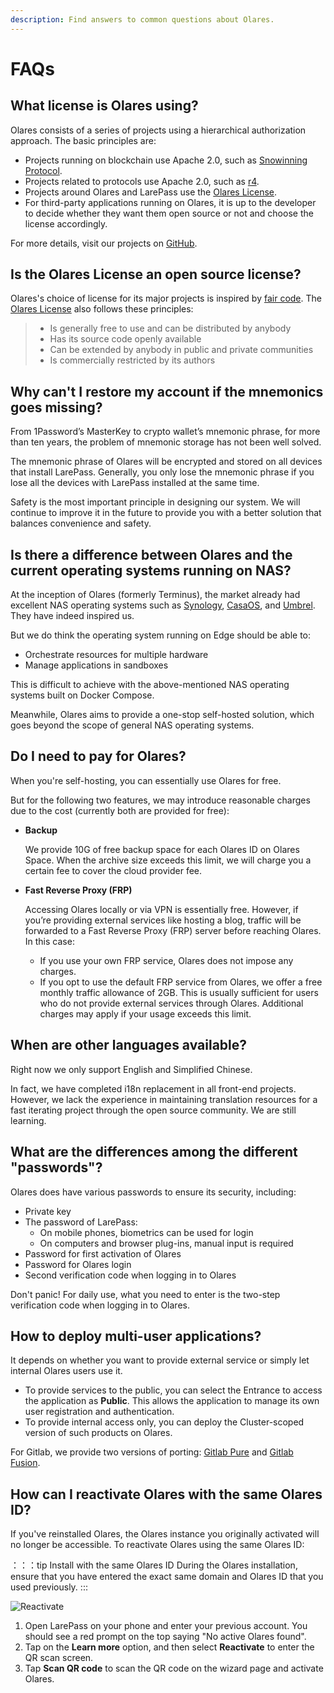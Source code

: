 ```yaml
---
description: Find answers to common questions about Olares.
---
```

# FAQs

## What license is Olares using?

Olares consists of a series of projects using a hierarchical authorization approach. The basic principles are:

- Projects running on blockchain use Apache 2.0, such as [Snowinning Protocol](https://github.com/beclab/terminusdid-contract-system).
- Projects related to protocols use Apache 2.0, such as [r4](https://github.com/beclab/r4).
- Projects around Olares and LarePass use the [Olares License](https://github.com/beclab/Olares/blob/main/LICENSE.md).
- For third-party applications running on Olares, it is up to the developer to decide whether they want them open source or not and choose the license accordingly.

For more details, visit our projects on [GitHub](https://github.com/beclab).

## Is the Olares License an open source license?

Olares's choice of license for its major projects is inspired by [fair code](https://faircode.io/). The [Olares License](https://github.com/beclab/Olares/blob/main/LICENSE.md) also follows these principles:

> - Is generally free to use and can be distributed by anybody
> - Has its source code openly available
> - Can be extended by anybody in public and private communities
> - Is commercially restricted by its authors

## Why can't I restore my account if the mnemonics goes missing?

From 1Password’s MasterKey to crypto wallet’s mnemonic phrase, for more than ten years, the problem of mnemonic storage has not been well solved.

The mnemonic phrase of Olares will be encrypted and stored on all devices that install LarePass. Generally, you only lose the mnemonic phrase if you lose all the devices with LarePass installed at the same time.

Safety is the most important principle in designing our system. We will continue to improve it in the future to provide you with a better solution that balances convenience and safety.

## Is there a difference between Olares and the current operating systems running on NAS?

At the inception of Olares (formerly Terminus), the market already had excellent NAS operating systems such as [Synology](https://www.synology.com/en-global/dsm/packages), [CasaOS](https://github.com/IceWhaleTech/CasaOS), and [Umbrel](https://github.com/getumbrel/umbrel). They have indeed inspired us.

But we do think the operating system running on Edge should be able to:

- Orchestrate resources for multiple hardware
- Manage applications in sandboxes

This is difficult to achieve with the above-mentioned NAS operating systems built on Docker Compose.

Meanwhile, Olares aims to provide a one-stop self-hosted solution, which goes beyond the scope of general NAS operating systems.

## Do I need to pay for Olares?

When you're self-hosting, you can essentially use Olares for free.

But for the following two features, we may introduce reasonable charges due to the cost (currently both are provided for free):

- **Backup**

  We provide 10G of free backup space for each Olares ID on Olares Space. When the archive size exceeds this limit, we will charge you a certain fee to cover the cloud provider fee.

- **Fast Reverse Proxy (FRP)**

   Accessing Olares locally or via VPN is essentially free. However, if you’re providing external services like hosting a blog, traffic will be forwarded to a Fast Reverse Proxy (FRP) server before reaching Olares. In this case:

   - If you use your own FRP service, Olares does not impose any charges.
   - If you opt to use the default FRP service from Olares, we offer a free monthly traffic allowance of 2GB. This is usually sufficient for users who do not provide external services through Olares. Additional charges may apply if your usage exceeds this limit.

## When are other languages available?

Right now we only support English and Simplified Chinese.

In fact, we have completed i18n replacement in all front-end projects. However, we lack the experience in maintaining translation resources for a fast iterating project through the open source community. We are still learning.

## What are the differences among the different "passwords"?

Olares does have various passwords to ensure its security, including:

- Private key
- The password of LarePass:
    - On mobile phones, biometrics can be used for login
    - On computers and browser plug-ins, manual input is required
- Password for first activation of Olares
- Password for Olares login
- Second verification code when logging in to Olares

Don't panic! For daily use, what you need to enter is the two-step verification code when logging in to Olares.

## How to deploy multi-user applications?

It depends on whether you want to provide external service or simply let internal Olares users use it.

- To provide services to the public, you can select the Entrance to access the application as **Public**. This allows the application to manage its own user registration and authentication.
- To provide internal access only, you can deploy the Cluster-scoped version of such products on Olares.

For Gitlab, we provide two versions of porting: [Gitlab Pure](https://github.com/beclab/apps/tree/main/gitlabpure) and [Gitlab Fusion](https://github.com/RLovelett/gitlab-fusion).

## How can I reactivate Olares with the same Olares ID?

If you've reinstalled Olares, the Olares instance you originally activated will no longer be accessible. To reactivate Olares using the same Olares ID:

：：：tip Install with the same Olares ID
During the Olares installation, ensure that you have entered the exact same domain and Olares ID that you used previously. 
:::

![Reactivate](/images/manual/help/reactivate.png)

  1. Open LarePass on your phone and enter your previous account. You should see a red prompt on the top saying "No active Olares found".
  2. Tap on the **Learn more** option, and then select **Reactivate** to enter the QR scan screen.
  3. Tap **Scan QR code** to scan the QR code on the wizard page and activate Olares.
